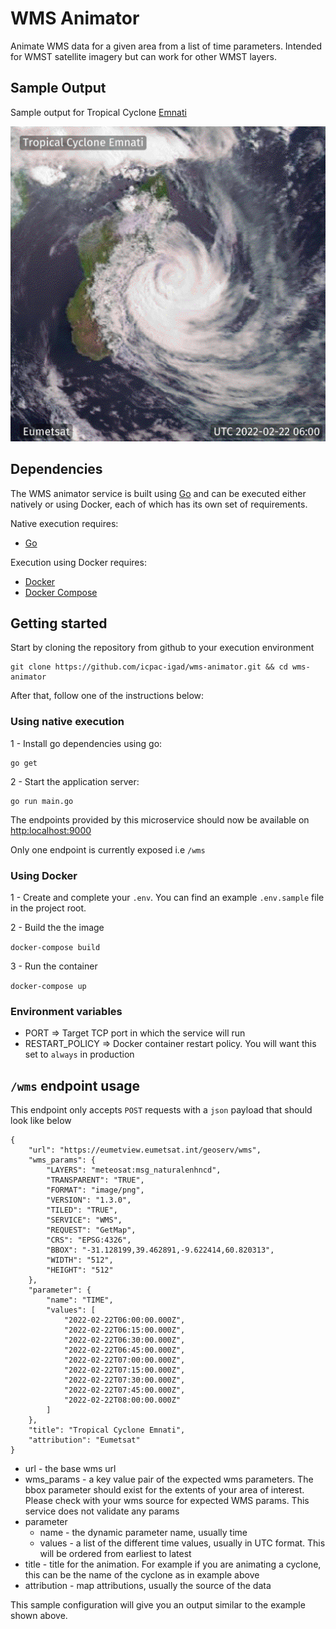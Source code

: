# WMS Animator

Animate WMS data for a given area from a list of time parameters. Intended for WMST satellite imagery but can work for other WMST layers.

## Sample Output

Sample output for Tropical Cyclone [Emnati](https://reliefweb.int/disaster/ec-2022-000174-mdg)

![Alt text](sample/emnati.gif "Cyclone Emnati")

## Dependencies

The WMS animator service is built using [Go](https://go.dev/) and  can be executed either natively or using Docker, each of which has its own set of requirements.

Native execution requires:
- [Go](https://go.dev/)

Execution using Docker requires:
- [Docker](https://www.docker.com/)
- [Docker Compose](https://docs.docker.com/compose/)


## Getting started

Start by cloning the repository from github to your execution environment

```
git clone https://github.com/icpac-igad/wms-animator.git && cd wms-animator
```

After that, follow one of the instructions below:

### Using native execution

1 - Install go dependencies using go:
```
go get

```

2 - Start the application server:
```
go run main.go
```

The endpoints provided by this microservice should now be available on [http:localhost:9000](http:localhost:9000)

Only one endpoint is currently exposed i.e `/wms`


### Using Docker
1 - Create and complete your `.env`. You can find an example `.env.sample` file in the project root.

2 - Build the the image

`docker-compose build`

3 - Run the container

`docker-compose up`

### Environment variables

- PORT => Target TCP port in which the service will run
- RESTART_POLICY => Docker container restart policy. You will want this set to `always` in production


## `/wms` endpoint usage

This endpoint only accepts `POST` requests with a `json` payload that should look like below

```
{
    "url": "https://eumetview.eumetsat.int/geoserv/wms",
    "wms_params": {
        "LAYERS": "meteosat:msg_naturalenhncd",
        "TRANSPARENT": "TRUE",
        "FORMAT": "image/png",
        "VERSION": "1.3.0",
        "TILED": "TRUE",
        "SERVICE": "WMS",
        "REQUEST": "GetMap",
        "CRS": "EPSG:4326",
        "BBOX": "-31.128199,39.462891,-9.622414,60.820313",
        "WIDTH": "512",
        "HEIGHT": "512"
    },
    "parameter": {
        "name": "TIME",
        "values": [
            "2022-02-22T06:00:00.000Z",
            "2022-02-22T06:15:00.000Z",
            "2022-02-22T06:30:00.000Z",
            "2022-02-22T06:45:00.000Z",
            "2022-02-22T07:00:00.000Z",
            "2022-02-22T07:15:00.000Z",
            "2022-02-22T07:30:00.000Z",
            "2022-02-22T07:45:00.000Z",
            "2022-02-22T08:00:00.000Z"
        ]
    },
    "title": "Tropical Cyclone Emnati",
    "attribution": "Eumetsat"
}
```

- url - the base wms url
- wms_params -  a key value pair of the expected wms parameters. The bbox parameter should exist for the extents of your area of interest. Please check with your wms source for expected WMS params. This service does not validate any params
- parameter
    - name - the dynamic parameter name, usually time
    - values - a list of the different time values, usually in UTC format. This will be ordered from earliest to latest
- title - title for the animation. For example if you are animating a cyclone, this can be the name of the cyclone as in example above
- attribution - map attributions, usually the source of the data

This sample configuration will give you an output similar to the example shown above.